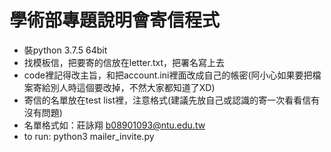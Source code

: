 # 學術部專題說明會寄信程式

- 裝python 3.7.5 64bit 
- 找模板信，把要寄的信放在letter.txt，把署名寫上去
- code裡記得改主旨，和把account.ini裡面改成自己的帳密(阿小心如果要把檔案寄給別人時這個要改掉，不然大家都知道了XD)
- 寄信的名單放在test list裡，注意格式(建議先放自己或認識的寄一次看看信有沒有問題)
- 名單格式如：莊詠翔 b08901093@ntu.edu.tw
- to run: python3 mailer_invite.py